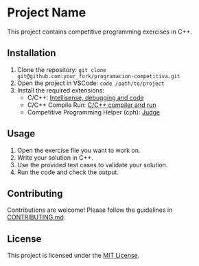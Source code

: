 # Project Name

This project contains competitive programming exercises in C++.

## Installation

1. Clone the repository: `git clone git@github.com:your_fork/programacion-competitiva.git`
2. Open the project in VSCode: `code /path/to/project`
3. Install the required extensions:
   - C/C++: [Intellisense, debugging and code](https://marketplace.visualstudio.com/items?itemName=ms-vscode.cpptools)
   - C/C++ Compile Run: [C/C++ compiler and run](https://marketplace.visualstudio.com/items?itemName=danielpinto8zz6.c-cpp-compile-run)
   - Competitive Programming Helper (cph): [Judge](https://marketplace.visualstudio.com/items?itemName=DivyanshuAgrawal.competitive-programming-helper3)

## Usage

1. Open the exercise file you want to work on.
2. Write your solution in C++.
3. Use the provided test cases to validate your solution.
4. Run the code and check the output.

## Contributing

Contributions are welcome! Please follow the guidelines in [CONTRIBUTING.md](./CONTRIBUTING.md).

## License

This project is licensed under the [MIT License](./LICENSE).
